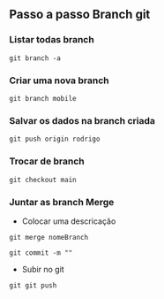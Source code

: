 ## Passo a passo Branch git
### Listar todas branch
```
git branch -a
```
### Criar uma nova branch
```
git branch mobile
```

### Salvar os dados na branch criada
```
git push origin rodrigo
```

### Trocar de branch
```
git checkout main
```

### Juntar as branch Merge
* Colocar uma descricação

```
git merge nomeBranch
```

```
git commit -m ""
```

* Subir no git
```
git git push
```